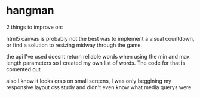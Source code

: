 # hangman

2 things to improve on:

  html5 canvas is probably not the best was to implement a visual countdown, or find a solution to resizing midway through the game.
  
  the api I've used doesnt return reliable words when using the min and max length parameters so I created my own list of words. The code for that is comented out
  
also I know it looks crap on small screens, I was only beggining my responsive layout css study and didn't even know what media querys were
